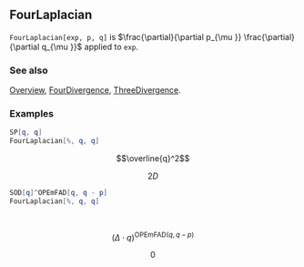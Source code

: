 ## FourLaplacian

`FourLaplacian[exp, p, q]` is $\frac{\partial}{\partial p_{\mu }} \frac{\partial}{\partial q_{\mu }}$ applied to `exp`.

### See also

[Overview](Extra/FeynCalc.md), [FourDivergence](FourDivergence.md), [ThreeDivergence](ThreeDivergence.md).

### Examples

```mathematica
SP[q, q]
FourLaplacian[%, q, q]
```

$$\overline{q}^2$$

$$2 D$$

```mathematica
SOD[q]^OPEmFAD[q, q - p]
FourLaplacian[%, q, q] 
  
 

```

$$(\Delta \cdot q)^{\text{OPEmFAD}(q,q-p)}$$

$$0$$